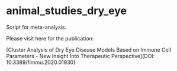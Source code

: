 # animal_studies_dry_eye
Script for meta-analysis.

Please visit here for the publication:

[Cluster Analysis of Dry Eye Disease Models Based on Immune Cell Parameters - New Insight Into Therapeutic Perspective](DOI: 10.3389/fimmu.2020.01930)
